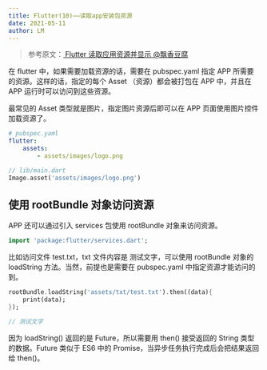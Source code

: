 ```yaml
---
title: Flutter(10)——读取app安装包资源
date: 2021-05-11
author: LM
---
```


> 参考原文：[ Flutter 读取应用资源并显示  @飘香豆腐 ](https://zhuanlan.zhihu.com/p/243259521)

在 flutter 中，如果需要加载资源的话，需要在 pubspec.yaml 指定 APP 所需要的资源。这样的话，指定的每个 Asset （资源）都会被打包在 APP 中，并且在 APP 运行时可以访问到这些资源。

最常见的 Asset 类型就是图片，指定图片资源后即可以在 APP 页面使用图片控件加载资源了。

```yaml
# pubspec.yaml
flutter:
    assets:
        - assets/images/logo.png
```

```dart
// lib/main.dart
Image.asset('assets/images/logo.png')
```

## 使用 rootBundle 对象访问资源

APP 还可以通过引入 services 包使用 rootBundle 对象来访问资源。

```dart
import 'package:flutter/services.dart';
```

比如访问文件 test.txt，txt 文件内容是 测试文字，可以使用 rootBundle 对象的 loadString 方法。当然，前提也是需要在 pubspec.yaml 中指定资源才能访问的到。

```dart
rootBundle.loadString('assets/txt/test.txt').then((data){
    print(data);
});

// 测试文字
```

因为 loadString() 返回的是 Future，所以需要用 then() 接受返回的 String 类型的数据。Future 类似于 ES6 中的 Promise，当异步任务执行完成后会把结果返回给 then()。